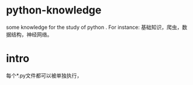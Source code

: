 # python-knowledge
some knowledge for the study of python . For instance:
基础知识，爬虫，数据结构，神经网络。
# intro
每个*.py文件都可以被单独执行，
